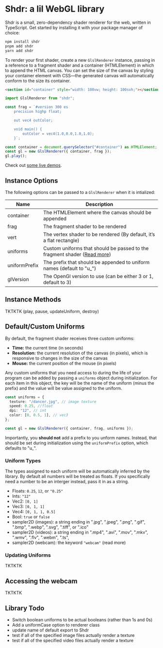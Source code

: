 # Shdr: a lil WebGL library

Shdr is a small, zero-dependency shader renderer for the web, written in TypeScript. Get started by installing it with your package manager of choice:

```bash
npm install shdr
pnpm add shdr
yarn add shdr
```

To render your first shader, create a new `GlslRenderer` instance, passing in a reference to a fragment shader and a container (HTMLElement) in which to append the HTML canvas. You can set the size of the canvas by styling your container element with CSS—the generated canvas will automatically conform to the size its container.

```html
<section id="container" style="width: 100vw; height: 100svh;"></section>
```

```ts
import GlslRenderer from "shdr";

const frag = `#version 300 es
    precision highp float;

    out vec4 outColor;

    void main() {
        outColor = vec4(1.0,0.0,1.0,1.0);
    }`;

const container = document.querySelector("#container") as HTMLElement;
const gl = new GlslRenderer({ container, frag });
gl.play();
```

Check out [some live demos](https://shdr.andystew.art/).

## Instance Options

The following options can be passed to a `GlslRenderer` when it is intialized:

| Name          | Description                                                                                                                                                |
| ------------- | ---------------------------------------------------------------------------------------------------------------------------------------------------------- |
| container     | The HTMLElement where the canvas should be appended                                                                                                        |
| frag          | The fragment shader to be rendered                                                                                                                         |
| vert          | The vertex shader to be rendered (By default, it’s a flat rectangle)                                                                                       |
| uniforms      | Custom uniforms that should be passed to the fragment shader ([Read more](https://github.com/andy-stewart-design/shdr?tab=readme-ov-file#custom-uniforms)) |
| uniformPrefix | The prefix that should be appended to uniform names (default to "u\_")                                                                                     |
| glVersion     | The OpenGl version to use (can be either 3 or 1, default to 3)                                                                                             |

## Instance Methods

TKTKTK (play, pause, updateUniform, destroy)

## Default/Custom Uniforms

By default, the fragment shader receives three custom uniforms:

- **Time:** the current time (in seconds)
- **Resolution:** the current resolution of the canvas (in pixels), which is responsive to changes in the size of the canvas
- **Mouse:** the current position of the mouse (in pixels)

Any custom uniforms that you need access to during the life of your program can be added by passing a `uniforms` object during initialization. For each item in this object, the key will be the name of the uniform (minus the prefix) and the value will be value assigned to the uniform.

```ts
const uniforms = {
  texture: "/dancer.jpg", // image texture
  speed: 0.25, //float
  dpi: "12", // int
  color: [0, 0.5, 1], // vec3
};

const gl = new GlslRenderer({ container, frag, uniforms });
```

Importantly, you **should not** add a prefix to you unform names. Instead, that should be set during initialization using the `uniformPrefix` option, which defaults to "u\_".

### Uniform Types

The types assigned to each uniform will be automatically inferred by the library. By default all numbers will be treated as floats. If you specifically need a number to be an interger instead, pass it in as a string.

- Floats: `0.25`, `12`, or `"0.25"`
- Ints: `"12"`
- Vec2: `[0, 1]`
- Vec3: `[0, 1, 1]`
- Vec4: `[0, 1, 1, 0.5]`
- Bool: `true` or `false`
- sampler2D (images): a string ending in ".jpg", ".jpeg", ".png", ".gif", ".bmp", ".webp", ".svg", ".tiff", or ".ico"
- sampler2D (videos): a string ending in ".mp4", ".avi", ".mov", ".mkv", ".wmv", ".flv", ".webm", ".ts",
- sampler2D (webcam): the keyword `"webcam"` (read more)

### Updating Uniforms

TKTKTK

## Accessing the webcam

TKTKTK

## Library Todo

- Switch boolean uniforms to be actual booleans (rather than 1s and 0s)
- Add a uniformCase option to renderer class
- update name of default export to Shdr
- test if all of the specified image files actually render a texture
- test if all of the specified video files actually render a texture

